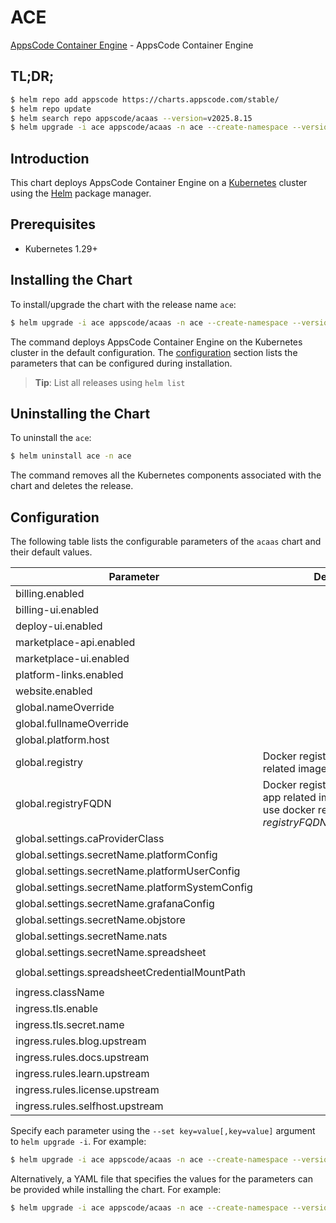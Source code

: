 # ACE

[AppsCode Container Engine](https://github.com/appscode-cloud) - AppsCode Container Engine

## TL;DR;

```bash
$ helm repo add appscode https://charts.appscode.com/stable/
$ helm repo update
$ helm search repo appscode/acaas --version=v2025.8.15
$ helm upgrade -i ace appscode/acaas -n ace --create-namespace --version=v2025.8.15
```

## Introduction

This chart deploys AppsCode Container Engine on a [Kubernetes](http://kubernetes.io) cluster using the [Helm](https://helm.sh) package manager.

## Prerequisites

- Kubernetes 1.29+

## Installing the Chart

To install/upgrade the chart with the release name `ace`:

```bash
$ helm upgrade -i ace appscode/acaas -n ace --create-namespace --version=v2025.8.15
```

The command deploys AppsCode Container Engine on the Kubernetes cluster in the default configuration. The [configuration](#configuration) section lists the parameters that can be configured during installation.

> **Tip**: List all releases using `helm list`

## Uninstalling the Chart

To uninstall the `ace`:

```bash
$ helm uninstall ace -n ace
```

The command removes all the Kubernetes components associated with the chart and deletes the release.

## Configuration

The following table lists the configurable parameters of the `acaas` chart and their default values.

|                    Parameter                    |                                                             Description                                                              |                   Default                    |
|-------------------------------------------------|--------------------------------------------------------------------------------------------------------------------------------------|----------------------------------------------|
| billing.enabled                                 |                                                                                                                                      | <code>false</code>                           |
| billing-ui.enabled                              |                                                                                                                                      | <code>false</code>                           |
| deploy-ui.enabled                               |                                                                                                                                      | <code>false</code>                           |
| marketplace-api.enabled                         |                                                                                                                                      | <code>false</code>                           |
| marketplace-ui.enabled                          |                                                                                                                                      | <code>false</code>                           |
| platform-links.enabled                          |                                                                                                                                      | <code>false</code>                           |
| website.enabled                                 |                                                                                                                                      | <code>false</code>                           |
| global.nameOverride                             |                                                                                                                                      | <code>"ace"</code>                           |
| global.fullnameOverride                         |                                                                                                                                      | <code>""</code>                              |
| global.platform.host                            |                                                                                                                                      | <code>appscode.ninja</code>                  |
| global.registry                                 | Docker registry used to pull app related images                                                                                      | <code>""</code>                              |
| global.registryFQDN                             | Docker registry fqdn used to pull app related images. Set this to use docker registry hosted at ${registryFQDN}/${registry}/${image} | <code>ghcr.io</code>                         |
| global.settings.caProviderClass                 |                                                                                                                                      | <code>""</code>                              |
| global.settings.secretName.platformConfig       |                                                                                                                                      | <code>""</code>                              |
| global.settings.secretName.platformUserConfig   |                                                                                                                                      | <code>""</code>                              |
| global.settings.secretName.platformSystemConfig |                                                                                                                                      | <code>""</code>                              |
| global.settings.secretName.grafanaConfig        |                                                                                                                                      | <code>""</code>                              |
| global.settings.secretName.objstore             |                                                                                                                                      | <code>""</code>                              |
| global.settings.secretName.nats                 |                                                                                                                                      | <code>""</code>                              |
| global.settings.secretName.spreadsheet          |                                                                                                                                      | <code>""</code>                              |
| global.settings.spreadsheetCredentialMountPath  |                                                                                                                                      | <code>"/data/marketplace-credentials"</code> |
| ingress.className                               |                                                                                                                                      | <code>"nginx-ace"</code>                     |
| ingress.tls.enable                              |                                                                                                                                      | <code>true</code>                            |
| ingress.tls.secret.name                         |                                                                                                                                      | <code>"ace-cert"</code>                      |
| ingress.rules.blog.upstream                     |                                                                                                                                      | <code>""</code>                              |
| ingress.rules.docs.upstream                     |                                                                                                                                      | <code>""</code>                              |
| ingress.rules.learn.upstream                    |                                                                                                                                      | <code>""</code>                              |
| ingress.rules.license.upstream                  |                                                                                                                                      | <code>""</code>                              |
| ingress.rules.selfhost.upstream                 |                                                                                                                                      | <code>""</code>                              |


Specify each parameter using the `--set key=value[,key=value]` argument to `helm upgrade -i`. For example:

```bash
$ helm upgrade -i ace appscode/acaas -n ace --create-namespace --version=v2025.8.15 --set global.nameOverride="ace"
```

Alternatively, a YAML file that specifies the values for the parameters can be provided while
installing the chart. For example:

```bash
$ helm upgrade -i ace appscode/acaas -n ace --create-namespace --version=v2025.8.15 --values values.yaml
```
